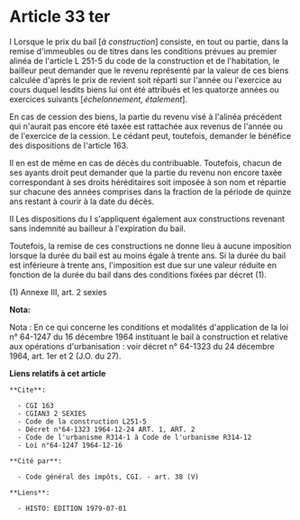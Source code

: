 # Article 33 ter

I  Lorsque le prix du bail [*à construction*] consiste, en tout ou partie, dans la remise d'immeubles ou de titres dans les
conditions prévues au premier alinéa de l'article L 251-5 du code de la construction et de l'habitation, le bailleur peut
demander que le revenu représenté par la valeur de ces biens calculée d'après le prix de revient soit réparti sur l'année ou
l'exercice au cours duquel lesdits biens lui ont été attribués et les quatorze années ou exercices suivants [*échelonnement,
étalement*].

En cas de cession des biens, la partie du revenu visé à l'alinéa précédent qui n'aurait pas encore été taxée est rattachée
aux revenus de l'année ou de l'exercice de la cession. Le cédant peut, toutefois, demander le bénéfice des dispositions de
l'article 163.

Il en est de même en cas de décès du contribuable. Toutefois, chacun de ses ayants droit peut demander que la partie du
revenu non encore taxée correspondant à ses droits héréditaires soit imposée à son nom et répartie sur chacune des années
comprises dans la fraction de la période de quinze ans restant à courir à la date du décès.

II  Les dispositions du I s'appliquent également aux constructions revenant sans indemnité au bailleur à l'expiration du
bail.

Toutefois, la remise de ces constructions ne donne lieu à aucune imposition lorsque la durée du bail est au moins égale à
trente ans. Si la durée du bail est inférieure à trente ans, l'imposition est due sur une valeur réduite en fonction de la
durée du bail dans des conditions fixées par décret (1).

(1) Annexe III, art. 2 sexies

**Nota:**

Nota :  En ce qui concerne les conditions et modalités d'application de la loi n° 64-1247 du 16 décembre 1964 instituant le
bail à construction et relative aux opérations d'urbanisation : voir décret n° 64-1323 du 24 décembre 1964, art. 1er et 2
(J.O. du 27).

**Liens relatifs à cet article**

	**Cite**:

	  - CGI 163
	  - CGIAN3 2 SEXIES
	  - Code de la construction L251-5
	  - Décret n°64-1323 1964-12-24 ART. 1, ART. 2
	  - Code de l'urbanisme R314-1 à Code de l'urbanisme R314-12
	  - Loi n°64-1247 1964-12-16

	**Cité par**:

	  - Code général des impôts, CGI. - art. 38 (V)

	**Liens**:

	  - HISTO: EDITION 1979-07-01

